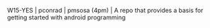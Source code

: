 W15-YES | pconrad | pmsosa (4pm) | A repo that provides a basis for getting started with android programming
